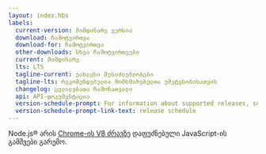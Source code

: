 ```yaml
---
layout: index.hbs
labels:
  current-version: მიმდინარე ვერსია
  download: ჩამოტვირთვა
  download-for: ჩამოტვირთვა
  other-downloads: სხვა ჩამოტვირთვები
  current: მიმდინარე
  lts: LTS
  tagline-current: უახლესი შესაძლებლობები
  tagline-lts: რეკომენდებულ­ია მომხმარებელთა უმეტესობისათვის
  changelog: ცვლილებათა ჩამონათვალი
  api: API-დოკუმენტაცია
  version-schedule-prompt: For information about supported releases, see the
  version-schedule-prompt-link-text: release schedule
---
```


Node.js® არის [Chrome-ის V8 ძრავზე](https://v8.dev/) დაფუძნებული JavaScript-ის გამშვები გარემო.

